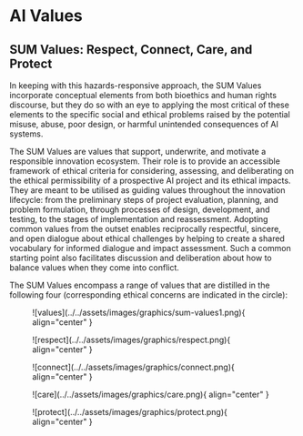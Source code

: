 # AI Values

## SUM Values: Respect, Connect, Care, and Protect
In keeping with this hazards-responsive approach, the SUM Values incorporate conceptual elements from both bioethics and human rights discourse, but they do so with an eye to applying the most critical of these elements to the specific social and ethical problems raised by the potential misuse, abuse, poor design, or harmful unintended consequences of AI systems. 

The SUM Values are values that support, underwrite, and motivate a responsible innovation ecosystem. Their role is to provide an accessible framework of ethical criteria for considering, assessing, and deliberating on the ethical permissibility of a prospective AI project and its ethical impacts. They are meant to be utilised as guiding values throughout the innovation lifecycle: from the preliminary steps of project evaluation, planning, and problem formulation, through processes of design, development, and testing, to the stages of implementation and reassessment. Adopting common values from the outset enables reciprocally respectful, sincere, and open dialogue about ethical challenges by helping to create a shared vocabulary for informed dialogue and impact assessment. Such a common starting point also facilitates discussion and deliberation about how to balance values when they come into conflict.

The SUM Values encompass a range of values that are distilled in the following four (corresponding ethical concerns are indicated in the circle):


<figure markdown>
  ![values](../../assets/images/graphics/sum-values1.png){ align="center" }
</figure>

<figure markdown>
  ![respect](../../assets/images/graphics/respect.png){ align="center" }
</figure>

<figure markdown>
  ![connect](../../assets/images/graphics/connect.png){ align="center" }
</figure>

<figure markdown>
  ![care](../../assets/images/graphics/care.png){ align="center" }
</figure>

<figure markdown>
  ![protect](../../assets/images/graphics/protect.png){ align="center" }
</figure>